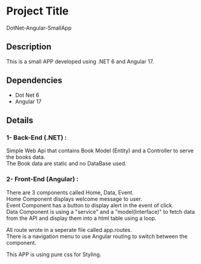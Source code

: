 # Project Title
DotNet-Angular-SmallApp

## Description
This is a small APP developed using .NET 6 and Angular 17.

## Dependencies
* Dot Net 6
* Angular 17

## Details

### 1- Back-End (.NET) :

Simple Web Api that contains Book Model (Entity) and a Controller to serve the books data.<br>
The Book data are static and no DataBase used.<br>


### 2- Front-End (Angular) : 

There are 3 components called Home, Data, Event.<br>
Home Component displays welcome message to user.<br>
Event Component has a button to display alert in the event of click.<br>
Data Component is using a "service" and a "model(Interface)" to fetch data from the API and display them into a html table using a loop.<br>

All route wrote in a seperate file called app.routes.<br>
There is a navigation menu to use Angular routing to switch between  the component.<br>

This APP is using pure css for Styling.
